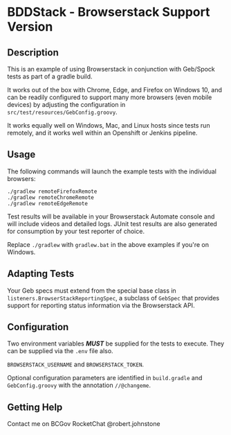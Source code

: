 # BDDStack - Browserstack Support Version

## Description

This is an example of using Browserstack in conjunction with Geb/Spock tests as part of a gradle build.

It works out of the box with Chrome, Edge, and Firefox on Windows 10, and can be readily configured to support many more
 browsers (even mobile devices) by adjusting the configuration in `src/test/resources/GebConfig.groovy`.
 
 It works equally well on Windows, Mac, and Linux hosts since tests run remotely, and it works well within an Openshift
  or Jenkins pipeline.
 
## Usage

The following commands will launch the example tests with the individual browsers:

    ./gradlew remoteFirefoxRemote
    ./gradlew remoteChromeRemote
    ./gradlew remoteEdgeRemote

Test results will be available in your Browserstack Automate console and will include videos and detailed logs. JUnit test results are also generated for consumption by your test reporter of choice.

Replace `./gradlew` with `gradlew.bat` in the above examples if you're on Windows.

## Adapting Tests

Your Geb specs must extend from the special base class in `listeners.BrowserStackReportingSpec`, a subclass of `GebSpec` that provides support for reporting status information via the Browserstack API.

## Configuration

Two environment variables ___MUST___ be supplied for the tests to execute. They can be supplied via the `.env` file also.

`BROWSERSTACK_USERNAME` and `BROWSERSTACK_TOKEN`.

Optional configuration parameters are identified in `build.gradle` and `GebConfig.groovy` with the annotation `//@changeme`.

## Getting Help

Contact me on BCGov RocketChat @robert.johnstone
